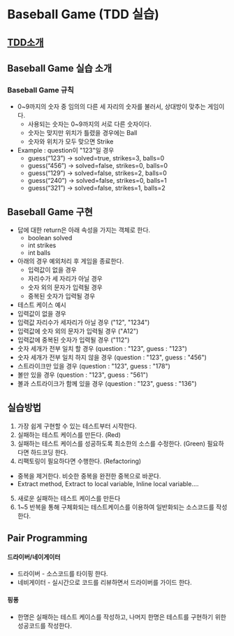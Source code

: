 # Baseball Game (TDD 실습)

## [TDD소개](https://github.com/cleancodeclass/prime-factors/wiki/TDD-%EC%86%8C%EA%B0%9C)

## Baseball Game 실습 소개

### Baseball Game 규칙
* 0~9까지의 숫자 중 임의의 다른 세 자리의 숫자를 불러서, 상대방이 맞추는 게임이다.
  * 사용되는 숫자는 0~9까지의 서로 다른 숫자이다.
  * 숫자는 맞지만 위치가 틀렸을 경우에는 Ball
  * 숫자와 위치가 모두 맞으면 Strike
* Example : question이 "123"일 경우
  * guess(“123”) -> solved=true, strikes=3, balls=0
  * guess(“456”) -> solved=false, strikes=0, balls=0
  * guess(“129”) -> solved=false, strikes=2, balls=0
  * guess(“240”) -> solved=false, strikes=0, balls=1
  * guess(“321”) -> solved=false, strikes=1, balls=2  

## Baseball Game 구현
* 답에 대한 return은 아래 속성을 가지는 객체로 한다. 
  * boolean solved
  * int strikes
  * int balls
* 아래의 경우 예외처리 후 게임을 종료한다.
  * 입력값이 없을 경우
  * 자리수가 세 자리가 아닐 경우
  * 숫자 외의 문자가 입력될 경우
  * 중복된 숫자가 입력될 경우
 * 테스트 케이스 예시
  * 입력값이 없을 경우
  * 입력값 자리수가 세자리가 아닐 경우 ("12", "1234")
  * 입력값에 숫자 외의 문자가 입력될 경우 ("A12")
  * 입력값에 중복된 숫자가 입력될 경우 ("112")
  * 숫자 세개가 전부 일치 할 경우 (question : "123", guess : "123")
  * 숫자 세개가 전부 일치 하지 않을 경우 (question : "123", guess : "456")
  * 스트라이크만 있을 경우 (question : "123", guess : "178")
  * 볼만 있을 경우 (question : "123", guess : "561")
  * 볼과 스트라이크가 함께 있을 경우 (question : "123", guess : "136")



## 실습방법
1. 가장 쉽게 구현할 수 있는 테스트부터 시작한다.
2. 실패하는 테스트 케이스를 만든다. (Red)
3. 실패하는 테스트 케이스를 성공하도록 최소한의 소스를 수정한다. (Green)
필요하다면 하드코딩 한다.
4. 리팩토링이 필요하다면 수행한다. (Refactoring)
  * 중복을 제거한다. 비슷한 중복을 완전한 중복으로 바꾼다.
  * Extract method, Extract to local variable, Inline local variable….
5. 새로운 실패하는 테스트 케이스를 만든다
6. 1~5 반복을 통해 구체화되는 테스트케이스를 이용하여 일반화되는 소스코드를 작성한다.

## Pair Programming
#### 드라이버/네이게이터
* 드라이버 - 소스코드를 타이핑 한다.
* 네비게이터 - 실시간으로 코드를 리뷰하면서 드라이버를 가이드 한다.

#### 핑퐁
* 한명은 실패하는 테스트 케이스를 작성하고, 나머지 한명은 테스트를 구현하기 위한 성공코드를 작성한다.

